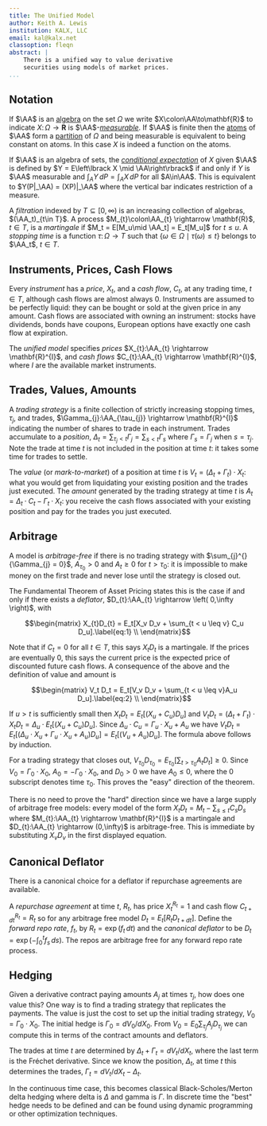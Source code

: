 ```yaml
---
title: The Unified Model
author: Keith A. Lewis
institution: KALX, LLC
email: kal@kalx.net
classoption: fleqn
abstract: |
	There is a unified way to value derivative
	securities using models of market prices.
...
```


## Notation

If $\AA$ is an
[algebra](https://en.wikipedia.org/wiki/Algebra_of_sets)
on the set $\Omega$ we write
$X\colon\AA\to\mathbf{R}$ to indicate $X\colon\Omega\to\mathbf{R}$
is $\AA$-[_measurable_](https://en.wikipedia.org/wiki/Measurable_function).
If $\AA$ is finite then the
[atoms](https://en.wikipedia.org/wiki/Atom_(measure_theory))
of $\AA$ form a
[partition](https://en.wikipedia.org/wiki/Partition_of_a_set)
of $\Omega$ and being measurable is
equivalent to being constant on atoms. In this case $X$ is indeed a function
on the atoms.

If $\AA$ is an algebra of sets,
the
[_conditional expectation_](https://en.wikipedia.org/wiki/Conditional_expectation)
of $X$ given
$\AA$ is defined by $Y = E\left\lbrack X \mid \AA\right\rbrack$ if and only
if $Y$ is $\AA$ measurable and $\int_A Y\,dP = \int_A X\,dP$
for all $A\in\AA$. This is equivalent to $Y(P|_\AA)
= (XP)|_\AA$ where the vertical bar indicates restriction of a measure.

A _filtration_ indexed by $T\subseteq [0,\infty)$ is an increasing
collection of algebras, $(\AA_t)_{t\in T}$.  A process
$M_{t}\colon\AA_{t} \rightarrow \mathbf{R}$, $t\in T$, is
a _martingale_ if $M_t = E[M_u\mid \AA_t] = E_t[M_u]$ for $t\le u$.
A _stopping time_ is a function $\tau\colon\Omega\to T$ such that
$\{\omega\in\Omega\mid \tau(\omega) \le t\}$ belongs to $\AA_t$, $t\in T$.

## Instruments, Prices, Cash Flows

Every _instrument_ has a _price_, $X_t$, and a _cash flow_, $C_t$, at
any trading time, $t\in T$, although cash flows are almost always 0.
Instruments are assumed to be perfectly liquid:
they can be bought or sold at the given price in any amount. Cash flows
are associated with owning an instrument: stocks have dividends, bonds
have coupons, European options have exactly one cash flow at expiration.

The _unified model_ specifies _prices_
$X_{t}:\AA_{t} \rightarrow \mathbf{R}^{I}$, and _cash flows_
$C_{t}:\AA_{t} \rightarrow \mathbf{R}^{I}$, where $I$ are the
available market instruments.

## Trades, Values, Amounts

A _trading strategy_ is a finite collection of strictly increasing
stopping times, $\tau_{j}$, and trades, $\Gamma_{j}:\AA_{\tau_{j}}
\rightarrow \mathbf{R}^{I}$ indicating the number of shares to trade
in each instrument. Trades accumulate to a _position_, $\Delta_{t} =
\sum_{\tau_{j} < t}\Gamma_{j} = \sum_{s < t}\Gamma_{s}$ where $\Gamma_{s}
= \Gamma_{j}$ when $s = \tau_{j}$.  Note the trade at time $t$ is not
included in the position at time $t$: it takes some time for trades
to settle.

The _value_ (or _mark-to-market_) of a position at time $t$ is $V_{t} =
\left( \Delta_{t} + \Gamma_{t} \right) \cdot X_{t}$: what you would get
from liquidating your existing position and the trades just executed.
The _amount_ generated by the trading strategy at time $t$ is $A_{t} =
\Delta_{t} \cdot C_{t} - \Gamma_{t} \cdot X_{t}$: you receive the cash
flows associated with your existing position and pay for the trades you
just executed.

## Arbitrage

A model is _arbitrage-free_ if there is no trading strategy with
$\sum_{j}^{}{\Gamma_{j} = 0}$, $A_{\tau_{0}} > 0$ and $A_{t} \geq 0$
for $t > \tau_{0}$: it is impossible to make money on the first trade
and never lose until the strategy is closed out.

The Fundamental Theorem of Asset Pricing states this is the case if and
only if there exists a _deflator_, $D_{t}:\AA_{t} \rightarrow \left(
0,\infty \right)$, with

$$\begin{matrix}
X_{t}D_{t} = E_t[X_v D_v + \sum_{t < u \leq v} C_u D_u].\label{eq:1} \\
\end{matrix}$$

Note that if $C_t = 0$ for all $t \in T$, this says $X_tD_t$ is a
martingale. If the prices are eventually 0, this says the current
price is the expected price of discounted future cash flows.
A consequence of the above and the definition of value and amount is

$$\begin{matrix}
V_t D_t = E_t[V_v D_v + \sum_{t < u \leq v}A_u D_u].\label{eq:2} \\
\end{matrix}$$

If $u > t$ is sufficiently small then $X_t D_t = E_t[(X_u + C_u) D_u]$
and $V_t D_t = (\Delta_{t} + \Gamma_t)\cdot X_{t} D_t = \Delta_u\cdot
E_t[(X_u + C_u) D_u]$.  Since $\Delta_u\cdot C_u = \Gamma_u\cdot X_u +
A_u$ we have $V_t D_t = E_t[(\Delta_u\cdot X_u + \Gamma_u\cdot X_u +
A_u) D_u] = E_t[(V_u + A_u)D_u]$. The formula above follows by induction.

For a trading strategy that closes out, $V_{\tau_0} D_{\tau_0} =
E_{\tau_0}[\sum_{t > \tau_{0}}{A_{t}D_{t}] \geq 0}$.  Since $V_0 =
\Gamma_0 \cdot X_0$, $A_0 = - \Gamma_0 \cdot X_0$, and $D_0 > 0$ we have
$A_0 \leq 0$, where the 0 subscript denotes time $\tau_0$.  This proves
the "easy" direction of the theorem.

There is no need to prove the "hard" direction since we have a large supply of arbitrage free models:
every model of the form
$X_{t}D_{t} = M_{t} - \sum_{s \leq t}{C_{s}D_{s}}$ where
$M_{t}:\AA_{t} \rightarrow \mathbf{R}^{I}$ is a martingale and
$D_{t}:\AA_{t} \rightarrow (0,\infty)$ 
is arbitrage-free. This is immediate by substituting
$X_{v}D_{v}$ in the first displayed equation.

## Canonical Deflator

There is a canonical choice for a deflator if repurchase agreements are available.

A _repurchase agreement_ at time $t$, $R_t$, has price $X^{R_t}_t = 1$
and cash flow $C^{R_t}_{t + dt} = R_t$ so for any arbitrage free model
$D_t = E_t[R_tD_{t+dt}]$.  Define the _forward repo rate_, $f_t$,
by $R_t = \exp(f_t\,dt)$ and the _canonical deflator_ to be $D_t =
\exp(-\int_0^t f_s\,ds)$.  The repos are arbitrage free for any forward
repo rate process.

## Hedging

Given a derivative contract paying amounts $A_j$ at times $\tau_j$,
how does one value this? One way is to find a trading strategy that
replicates the payments.  The value is just the cost to set up the
initial trading strategy, $V_0 = \Gamma_0\cdot X_0$.
The initial hedge is $\Gamma_0 = dV_0/dX_0$.
From $V_0 = E_0 \sum_{\tau_j} A_j D_{\tau_j}$ we can compute this in
terms of the contract amounts and deflators.

The trades at time $t$ are determined by $\Delta_t + \Gamma_t =
dV_t/dX_t$, where the last term is the Fr&#233;chet derivative.  Since we
know the position, $\Delta_t$, at time $t$ this determines the trades,
$\Gamma_t = dV_t/dX_t - \Delta_t$.

In the continuous time case, this becomes classical Black-Scholes/Merton
delta hedging where delta is $\Delta$ and gamma is $\Gamma$. In discrete
time the "best" hedge needs to be defined and can be found using dynamic
programming or other optimization techniques.
